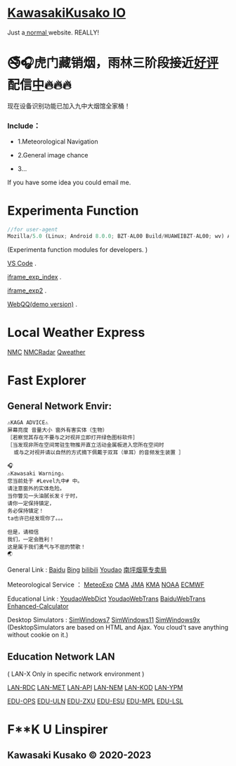 # [KawasakiKusako IO](https://kawasakikusako.github.io/GeneralWebEngine/explorer_files/meteo_exp/MeteoExplorer.html)

Just a[ ](https://www.henanyancao.com)[normal](https://www.bnu.edu.cn)[ ](https://www.henanyancao.com/)website. REALLY!

# 🚭🎧虎门藏销烟，雨林三阶段接近[好评](https://kawasakikusako.github.io/GeneralWebEngine/explorer_files/meteo_exp/Chace/PicUploadChance/realR/rw2.jpeg)配信[中](https://www.Alicesoft.com)🔥🔥🔥
现在设备识别功能已加入九中大烟馆全家桶！


### Include：

- 1.Meteorological Navigation

- 2.General image chance

- 3...

If you have some idea you could email me.


# Experimenta Function

```JavaScript
//for user-agent
Mozilla/5.0 (Linux; Android 8.0.0; BZT-AL00 Build/HUAWEIBZT-AL00; wv) AppleWebKit/537.36 (KHTML, like Gecko) Version/4.0 Chrome/98.0.4758.102 MQQBrowser/6.2 TBS/046331 Mobile Safari/537.36 app/tencent_wemeet os_name/Android os_version/26 app_version/3.14.8.403 c_district/0 app_sdk_id/0300000000 app_lang/zh-cn app_instance_id/3
```

(Experimenta function modules for developers. )

[VS Code](https://vscode.dev) .

[iframe_exp_index](https://kawasakikusako.github.io/GeneralWebEngine/explorer_files/function_exp/ypm_iframe/index.html) .

[iframe_exp2](https://kawasakikusako.github.io/GeneralWebEngine/explorer_files/function_exp/ypm_iframe/index.html) .

[WebQQ(demo version)](https://stapxs.github.io/Stapxs-QQ-Lite-2.0) .

# Local Weather Express

[NMC](http://m.nmc.cn/publish/forecast//ASC/jiuzhaigou.html)
[NMCRadar](http://m.nmc.cn/publish/tianqishikuang/leidatu/danzhanleida/gansu/longnan/index.html)
[Qweather](https://widget-page.qweather.net/h5/index.html?md=0123456&bg=1&lc=auto&key=e5e62109b8a440b28aa55fbd0e10bd1f&v=_1677352538484)

# Fast Explorer
  ## General Network Envir:
  
  ```
  ⚠️KAGA ADVICE⚠️ 
  屏幕亮度 音量大小 窗外有害实体（生物）
  ［若察觉其存在不要与之对视并立即打开绿色图标软件］
  ［当发现非所在空间常驻生物推开直立活动金属板进入您所在空间时 
    或与之对视并请以自然的方式摘下佩戴于双耳（单耳）的音频发生装置 ］
  
  🎧
  ⚠️Kawasaki Warning⚠️ 
  您当前处于 #Level九中# 中。
  请注意窗外的实体危险。
  当你瞥见一头油腻长发彳亍时，
  请你一定保持镇定，
  务必保持镇定！
  ta也许已经发现你了。。。
  
  但是，请相信
  我们，一定会胜利！
  这是属于我们勇气与不屈的赞歌！
  🌏
  ```
  

General Link :
[Baidu](https://kawasakikusako.github.io/GeneralWebEngine/explorer_files/meteo_exp/control/href.html)
[Bing](https://kawasakikusako.github.io/GeneralWebEngine/explorer_files/meteo_exp/control/hrefbing.html)
[bilibili](https://cn.bing.com)
[Youdao](https://kawasakikusako.github.io/GeneralWebEngine/explorer_files/meteo_exp/control/hrefyoudao.html)
[南坪烟草专卖局](https://kawasakikusako.github.io/GeneralWebEngine/explorer_files/meteo_exp/control/hrefhexo.html)


Meteorological Service ：
[MeteoExp](https://kawasakikusako.github.io/GeneralWebEngine/explorer_files/meteo_exp/MeteoExplorer.html)
[CMA](https://www.cma.gov.cn)
[JMA](https://www.jma.go.jp)
[KMA](https://www.kma.go.kr)
[NOAA](https://www.noaa.gov)
[ECMWF](https://www.ecmwf.int)

Educational Link :
[YoudaoWebDict](https://www.12339.gov.cn)
[YoudaoWebTrans](https://www.12319.gov.cn)
[BaiduWebTrans](https://www.gov.cn)
[Enhanced-Calculator](https://tools-vue.zuoyebang.com/static/hy/tools-vue/calculator.html)

Desktop Simulators :
[SimWindows7](https://www.12339.gov.cn)
[SimWindows11](https://win11.blueedge.me/)
[SimWindows9x](https://emupedia.net/beta/emuos/)
(DesktopSimulators are based on HTML and Ajax. You cloud't save anything without cookie on it.)


 ## Education Network LAN 
 ( LAN-X Only in specific network environment )

[LAN-RDC](https://192.168.10.4:11000)
[LAN-MET](http://192.168.10.4:8087)
[LAN-API](http://192.168.10.4:8093)
[LAN-NEM](http://192.168.10.4:3000)
[LAN-KOD](http://192.168.10.4:8095)
[LAN-YPM](http://192.168.10.4:35861)

[EDU-OPS](https://cdqz-login.open-school.com.cn/)
[EDU-ULN](https://u-learning.eastedu.com/)
[EDU-ZXU](https://www.zhixue.com/)
[EDU-ESU](https://www.eastedu.com/)
[EDU-MPL](http://manage-portal.eastedu.com)
[EDU-LSL](http://cloud.linspirer.com:880/)


#
# F**K U Linspirer
## Kawasaki Kusako © 2020-2023
